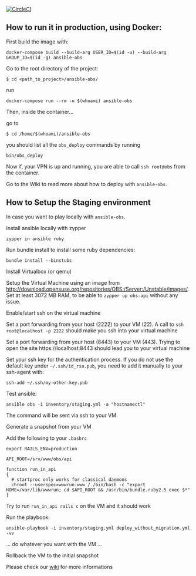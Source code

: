 [![CircleCI](https://circleci.com/gh/openSUSE/ansible-obs.svg?style=svg)](https://circleci.com/gh/openSUSE/ansible-obs)

## How to run it in production, using Docker:

First build the image with:

```
docker-compose build --build-arg USER_ID=$(id -u) --build-arg GROUP_ID=$(id -g) ansible-obs
```

Go to the root directory of the project:

```
$ cd <path_to_project>/ansible-obs/
```

run

```
docker-compose run --rm -u $(whoami) ansible-obs
```

Then, inside the container...

go to

```
$ cd /home/$(whoami)/ansible-obs
```

you should list all the `obs_deploy` commands by running

```
bin/obs_deploy
```

Now if, your VPN is up and running, you are able to call `ssh root@obs` from the container.

Go to the Wiki to read more about how to deploy with `ansible-obs`.


## How to Setup the Staging environment

In case you want to play locally with `ansible-obs`.

Install ansible locally with zypper

```zypper in ansible ruby```

Run bundle install to install some ruby dependencies:

```bundle install --binstubs```

Install Virtualbox (or qemu)

Setup the Virtual Machine using an image from http://download.opensuse.org/repositories/OBS:/Server:/Unstable/images/. Set at least 3072 MB RAM, to be able to `zypper up obs-api` without any issue.

Enable/start ssh on the virtual machine

Set a port forwarding from your host (2222) to your VM (22). A call to `ssh
root@localhost -p 2222` should make you ssh into your virtual machine

Set a port forwarding from your host (8443) to your VM (443). Trying to open the site https://localhost:8443 should lead you to your virtual machine

Set your ssh key for the authentication process. If you do not use the default key under `~/.ssh/id_rsa.pub`, you need to add it manually to your ssh-agent with:

  ```
  ssh-add ~/.ssh/my-other-key.pub
  ```

Test ansible:

```
ansible obs -i inventory/staging.yml -a "hostnamectl"
```

The command will be sent via ssh to your VM.

Generate a snapshot from your VM

Add the following to your `.bashrc`

```
export RAILS_ENV=production

API_ROOT=/srv/www/obs/api

function run_in_api
{
  # startproc only works for classical daemons
  chroot --userspec=wwwrun:www / /bin/bash -c "export HOME=/var/lib/wwwrun; cd $API_ROOT && /usr/bin/bundle.ruby2.5 exec $*"
}

```

Try to run `run_in_api rails c` on the VM and it should work


Run the playbook:

```
ansible-playbook -i inventory/staging.yml deploy_without_migration.yml -vv
```

... do whatever you want with the VM ...

Rollback the VM to the initial snapshot

Please check our [wiki](https://github.com/openSUSE/ansible-obs/wiki) for more informations
